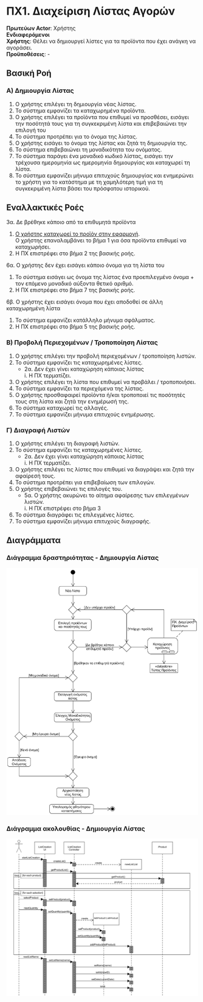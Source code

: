 # ΠΧ1. Διαχείριση Λίστας Αγορών

**Πρωτεύων Actor**: Χρήστης  
**Ενδιαφερόμενοι**  
**Χρήστης**: Θέλει να δημιουργεί λίστες για τα προϊόντα που έχει ανάγκη να αγοράσει.  
**Προϋποθέσεις**: -

## Βασική Ροή

### Α) Δημιουργία Λίστας
1. Ο χρήστης επιλέγει τη δημιουργία νέας λίστας.
2. Το σύστημα εμφανίζει τα καταχωρημένα προϊόντα.
3. Ο χρήστης επιλέγει τα προϊόντα που επιθυμεί να προσθέσει, εισάγει την ποσότητά τους για τη συγκεκριμένη λίστα και επιβεβαιώνει την επιλογή του
4. Το σύστημα προτρέπει για το όνομα της λίστας.
5. Ο χρήστης εισάγει το όνομα της λίστας και ζητά τη δημιουργία της.
6. Το σύστημα επιβεβαιώνει τη μοναδικότητα του ονόματος.
7. Το σύστημα παράγει ένα μοναδικό κωδικό λίστας, εισάγει την τρέχουσα ημερομηνία ως ημερομηνία δημιουργίας και καταχωρεί τη λίστα.
8. Το σύστημα εμφανίζει μήνυμα επιτυχούς δημιουργίας και ενημερώνει το χρήστη για το κατάστημα με τη χαμηλότερη τιμή για τη συγκεκριμένη λίστα βάσει του πρόσφατου ιστορικού.

## Εναλλακτικές Ροές
3α. Δε βρέθηκε κάποιο από τα επιθυμητά προϊόντα
   1. [Ο χρήστης καταχωρεί το προϊόν στην εφαρμογή](uc2-product-management.md "Συμπερίληψη σεναρίου χρήσης [ΠΧ Διαχείριση Προϊόντων]/[Καταχώρηση προϊόντων]").  
Ο χρήστης επαναλαμβάνει το βήμα 1 για όσα προϊόντα επιθυμεί να καταχωρήσει.
   2. Η ΠΧ επιστρέφει στο βήμα 2 της βασικής ροής.

6α. Ο χρήστης δεν έχει εισάγει κάποιο όνομα για τη λίστα του  
   1. Το σύστημα εισάγει ως όνομα της λίστας ένα προεπιλεγμένο όνομα + τον επόμενο μοναδικό αύξοντα θετικό αριθμό.
   2. Η ΠΧ επιστρέφει στο βήμα 7 της βασικής ροής.
   
6β. Ο χρήστης έχει εισάγει όνομα που έχει αποδοθεί σε άλλη καταχωρημένη λίστα
   1. Το σύστημα εμφανίζει κατάλληλο μήνυμα σφάλματος.
   2. Η ΠΧ επιστρέφει στο βήμα 5 της βασικής ροής.


### Β) Προβολή Περιεχομένων / Τροποποίηση Λίστας
1. Ο χρήστης επιλέγει την προβολή περιεχομένων / τροποποίηση λιστών.
2. Το σύστημα εμφανίζει τις καταχωρημένες λίστες.  
    * 2α. Δεν έχει γίνει καταχώρηση κάποιας λίστας  
         i. Η ΠΧ τερματίζει.
3. Ο χρήστης επιλέγει τη λίστα που επιθυμεί να προβάλει / τροποποιήσει.
4. Το σύστημα εμφανίζει τα περιεχόμενα της λίστας.
5. Ο χρήστης προσθαφαιρεί προϊόντα ή/και τροποποιεί τις ποσότητές τους στη λίστα και ζητά την ενημέρωσή της.
6. Το σύστημα καταχωρεί τις αλλαγές.
7. Το σύστημα εμφανίζει μήνυμα επιτυχούς ενημέρωσης.

### Γ) Διαγραφή Λιστών
1. Ο χρήστης επιλέγει τη διαγραφή λιστών.
2. Το σύστημα εμφανίζει τις καταχωρημένες λίστες.  
    * 2α. Δεν έχει γίνει καταχώρηση κάποιας λίστας  
         i. Η ΠΧ τερματίζει.
3. Ο χρήστης επιλέγει τις λίστες που επιθυμεί να διαγράψει και ζητά την αφαίρεσή τους.
4. Το σύστημα προτρέπει για επιβεβαίωση των επιλογών.
5. Ο χρήστης επιβεβαιώνει τις επιλογές του.
   * 5α. Ο χρήστης ακυρώνει το αίτημα αφαίρεσης των επιλεγμένων λιστών.  
         i. Η ΠΧ επιστρέφει στο βήμα 3
6. Το σύστημα διαγράφει τις επιλεγμένες λίστες.
7. Το σύστημα εμφανίζει μήνυμα επιτυχούς διαγραφής.


## Διαγράμματα

### Διάγραμμα δραστηριότητας - Δημιουργία Λίστας
![Διάγραμμα δραστηριότητας - Δημιουργία λίστας](../Scope_and_definition/activity-create-list.png)

### Διάγραμμα ακολουθίας - Δημιουργία Λίστας
![Διάγραμμα δραστηριότητας - Δημιουργία λίστας](../Scope_and_definition/sequence-create-list.png)
